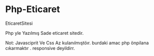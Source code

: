 # Php-Eticaret
EticaretSitesi 

Php  yle  Yazılmış  Sade  eticaret sitedir.


Not: Javasciprit Ve Css  Az kulanılmıştöır. burdaki amac php  önpilana cıkarmaktır . responsive  deyildirr.


